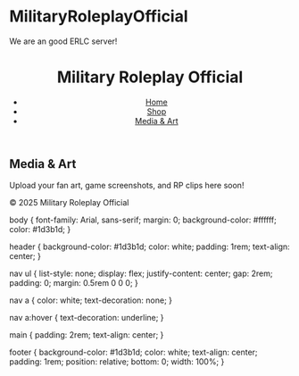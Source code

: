 # MilitaryRoleplayOfficial
We are an good ERLC server!
<!DOCTYPE html>
<html lang="en">
<head>
  <meta charset="UTF-8" />
  <meta name="viewport" content="width=device-width, initial-scale=1.0"/>
  <title>Media & Art | Military Roleplay Official</title>
  <link rel="stylesheet" href="style.css" />
</head>
<body>
  <header>
    <h1>Military Roleplay Official</h1>
    <nav>
      <ul>
        <li><a href="index.html">Home</a></li>
        <li><a href="shop.html">Shop</a></li>
        <li><a href="media.html">Media & Art</a></li>
      </ul>
    </nav>
  </header>
  <main>
    <h2>Media & Art</h2>
    <p>Upload your fan art, game screenshots, and RP clips here soon!</p>
  </main>
  <footer>
    <p>&copy; 2025 Military Roleplay Official</p>
  </footer>
</body>
</html>
body {
  font-family: Arial, sans-serif;
  margin: 0;
  background-color: #ffffff;
  color: #1d3b1d;
}

header {
  background-color: #1d3b1d;
  color: white;
  padding: 1rem;
  text-align: center;
}

nav ul {
  list-style: none;
  display: flex;
  justify-content: center;
  gap: 2rem;
  padding: 0;
  margin: 0.5rem 0 0 0;
}

nav a {
  color: white;
  text-decoration: none;
}

nav a:hover {
  text-decoration: underline;
}

main {
  padding: 2rem;
  text-align: center;
}

footer {
  background-color: #1d3b1d;
  color: white;
  text-align: center;
  padding: 1rem;
  position: relative;
  bottom: 0;
  width: 100%;
}

